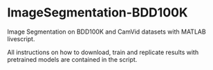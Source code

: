 # ImageSegmentation-BDD100K
Image Segmentation on BDD100K and CamVid datasets with MATLAB livescript.

All instructions on how to download, train and replicate results
with pretrained models are contained in the script.
